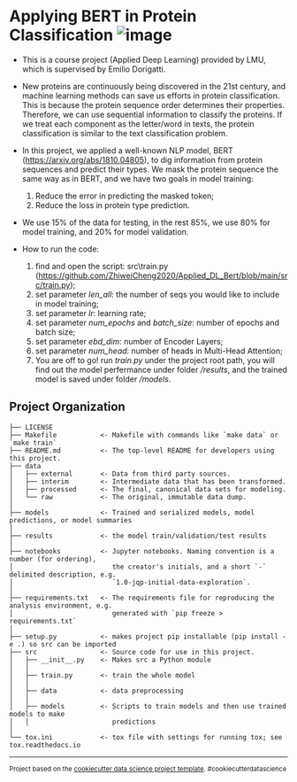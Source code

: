 Applying BERT in Protein Classification
![image](https://user-images.githubusercontent.com/34483849/221366597-066d0952-124f-4658-afbf-ea026806084d.png)
==============================

- This is a course project (Applied Deep Learning) provided by LMU, which is supervised by Emilio Dorigatti.

- New proteins are continuously being discovered in the 21st century, and machine learning methods can save us efforts in protein classification. This is because the protein sequence order determines their properties. Therefore, we can use sequential information to classify the proteins. If we treat each component as the letter/word in texts, the protein classification is similar to the text classification problem. 

- In this project, we applied a well-known NLP model, BERT (https://arxiv.org/abs/1810.04805), to dig information from protein sequences and predict their types. We mask the protein sequence the same way as in BERT, and we have two goals in model training:
    1. Reduce the error in predicting the masked token;
    2. Reduce the loss in protein type prediction.
    
- We use 15% of the data for testing, in the rest 85%, we use 80% for model training, and 20% for model validation.

- How to run the code:
    1. find and open the script: src\train.py (https://github.com/ZhiweiCheng2020/Applied_DL_Bert/blob/main/src/train.py);
    2. set parameter *len_all*: the number of seqs you would like to include in model training;
    3. set parameter *lr*: learning rate;
    4. set parameter *num_epochs* and *batch_size*: number of epochs and batch size;
    5. set parameter *ebd_dim*: number of Encoder Layers;
    6. set parameter *num_head*: number of heads in Multi-Head Attention;
    7. You are off to go! run *train.py* under the project root path, you will find out the model perfermance under folder */results*, and the trained model is saved under folder */models*.


Project Organization
------------

    ├── LICENSE
    ├── Makefile           <- Makefile with commands like `make data` or `make train`
    ├── README.md          <- The top-level README for developers using this project.
    ├── data
    │   ├── external       <- Data from third party sources.
    │   ├── interim        <- Intermediate data that has been transformed.
    │   ├── processed      <- The final, canonical data sets for modeling.
    │   └── raw            <- The original, immutable data dump.
    │
    ├── models             <- Trained and serialized models, model predictions, or model summaries
    │
    ├── results            <- the model train/validation/test results
    │
    ├── notebooks          <- Jupyter notebooks. Naming convention is a number (for ordering),
    │                         the creator's initials, and a short `-` delimited description, e.g.
    │                         `1.0-jqp-initial-data-exploration`.
    │
    ├── requirements.txt   <- The requirements file for reproducing the analysis environment, e.g.
    │                         generated with `pip freeze > requirements.txt`
    │
    ├── setup.py           <- makes project pip installable (pip install -e .) so src can be imported
    ├── src                <- Source code for use in this project.
    │   ├── __init__.py    <- Makes src a Python module
    │   │
    │   ├── train.py       <- train the whole model
    │   │
    │   ├── data           <- data preprocessing
    │   │
    │   ├── models         <- Scripts to train models and then use trained models to make
    │   │                     predictions
    │
    └── tox.ini            <- tox file with settings for running tox; see tox.readthedocs.io


--------

<p><small>Project based on the <a target="_blank" href="https://drivendata.github.io/cookiecutter-data-science/">cookiecutter data science project template</a>. #cookiecutterdatascience</small></p>
